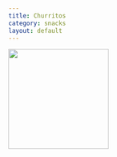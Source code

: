 ```yaml
---
title: Churritos
category: snacks
layout: default
---
```

<img src="https://www.cookingclassy.com/wp-content/uploads/2013/05/churro-bites6+srgb.-426x500.jpg" class="img-card-top"  style="height:200px;" >
